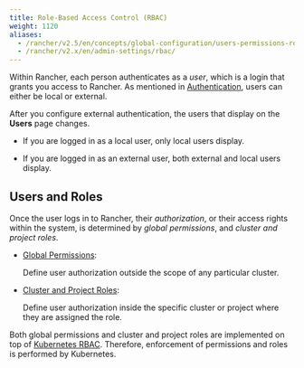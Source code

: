 ```yaml
---
title: Role-Based Access Control (RBAC)
weight: 1120
aliases:
  - /rancher/v2.5/en/concepts/global-configuration/users-permissions-roles/
  - /rancher/v2.x/en/admin-settings/rbac/
---
```


Within Rancher, each person authenticates as a _user_, which is a login that grants you access to Rancher. As mentioned in [Authentication](about-authentication.md), users can either be local or external.

After you configure external authentication, the users that display on the **Users** page changes.

- If you are logged in as a local user, only local users display.

- If you are logged in as an external user, both external and local users display.

## Users and Roles

Once the user logs in to Rancher, their _authorization_, or their access rights within the system, is determined by _global permissions_, and _cluster and project roles_.  

- [Global Permissions](../how-to-guides/advanced-user-guides/authentication-permissions-and-global-configuration/manage-role-based-access-control-rbac/global-permissions.md):

    Define user authorization outside the scope of any particular cluster.

- [Cluster and Project Roles](../how-to-guides/advanced-user-guides/authentication-permissions-and-global-configuration/manage-role-based-access-control-rbac/cluster-and-project-roles.md):

    Define user authorization inside the specific cluster or project where they are assigned the role.

Both global permissions and cluster and project roles are implemented on top of [Kubernetes RBAC](https://kubernetes.io/docs/reference/access-authn-authz/rbac/). Therefore, enforcement of permissions and roles is performed by Kubernetes.
